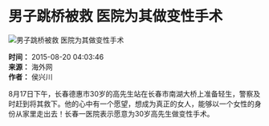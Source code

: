 # 男子跳桥被救 医院为其做变性手术

![男子跳桥被救 医院为其做变性手术](http://images.haiwainet.cn/20150820/1440015040513230.jpg)

**时间：** 2015-08-20 04:03:46  
**来源：** 海外网  
**作者：** 侯兴川  

8月17日下午，长春德惠市30岁的高先生站在长春市南湖大桥上准备轻生，警察及时赶到将其救下。他的心中有一个愿望，想成为真正的女人，能够以一个女性的身份从家里走出去！长春一医院表示愿意为30岁高先生做变性手术。